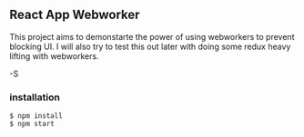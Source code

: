 ## React App Webworker

This project aims to demonstarte the power of using webworkers to prevent blocking UI.
I will also try to test this out later with doing some redux heavy lifting with webworkers.

-S

### installation

```
$ npm install
$ npm start
```

